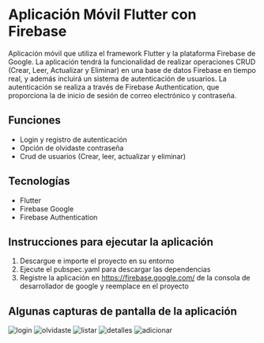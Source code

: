 # Aplicación Móvil Flutter con Firebase
Aplicación móvil que utiliza el framework Flutter y la plataforma Firebase de Google. La aplicación tendrá la funcionalidad de realizar operaciones CRUD (Crear, Leer, Actualizar y Eliminar) en una base de datos Firebase en tiempo real, y además incluirá un sistema de autenticación de usuarios. La autenticación se realiza a través de Firebase Authentication, que proporciona la de inicio de sesión de correo electrónico y contraseña.

## Funciones
- Login y registro de autenticación
- Opción de olvidaste contraseña
- Crud de usuarios (Crear, leer, actualizar y eliminar)

## Tecnologías
- Flutter
- Firebase Google
- Firebase Authentication

## Instrucciones para ejecutar la aplicación
1. Descargue e importe el proyecto en su entorno
2. Ejecute el pubspec.yaml para descargar las dependencias
3. Registre la aplicación en https://firebase.google.com/ de la consola de desarrollador de google y reemplace en el proyecto

## Algunas capturas de pantalla de la aplicación

![login](https://github.com/hdgch1106/crud_flutter_firebase/blob/main/screenshots/login.jpeg)
![olvidaste](https://github.com/hdgch1106/crud_flutter_firebase/blob/main/screenshots/olvidaste.jpeg)
![listar](https://github.com/hdgch1106/crud_flutter_firebase/blob/main/screenshots/listar.jpeg)
![detalles](https://github.com/hdgch1106/crud_flutter_firebase/blob/main/screenshots/detalles.jpeg)
![adicionar](https://github.com/hdgch1106/crud_flutter_firebase/blob/main/screenshots/adicionar.jpeg)
